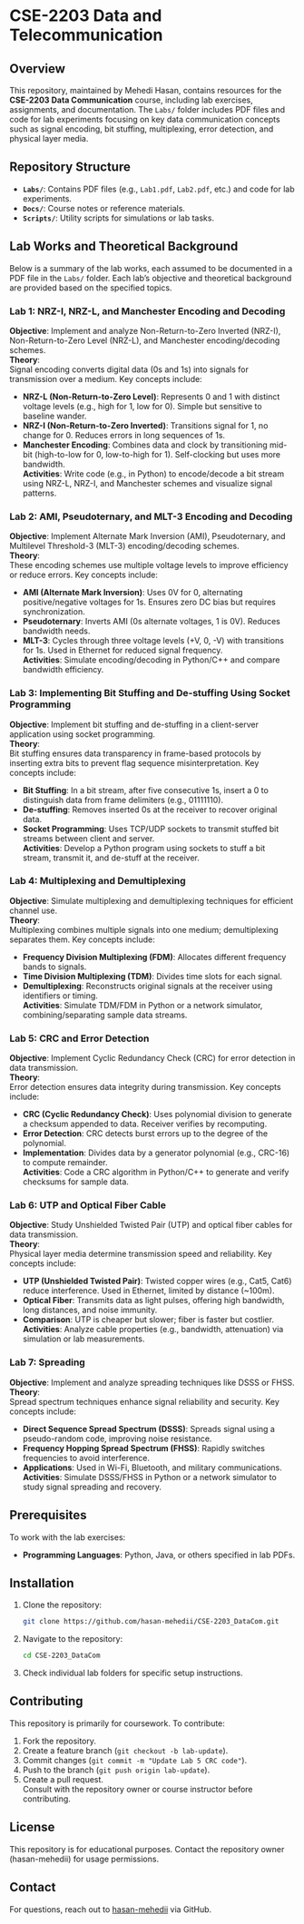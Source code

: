 # CSE-2203 Data and Telecommunication

## Overview
This repository, maintained by Mehedi Hasan, contains resources for the **CSE-2203 Data Communication** course, including lab exercises, assignments, and documentation. The `Labs/` folder includes PDF files and code for lab experiments focusing on key data communication concepts such as signal encoding, bit stuffing, multiplexing, error detection, and physical layer media.

## Repository Structure
- **`Labs/`**: Contains PDF files (e.g., `Lab1.pdf`, `Lab2.pdf`, etc.) and code for lab experiments.
- **`Docs/`**: Course notes or reference materials.
- **`Scripts/`**: Utility scripts for simulations or lab tasks.


## Lab Works and Theoretical Background
Below is a summary of the lab works, each assumed to be documented in a PDF file in the `Labs/` folder. Each lab’s objective and theoretical background are provided based on the specified topics.

### Lab 1: NRZ-I, NRZ-L, and Manchester Encoding and Decoding
**Objective**: Implement and analyze Non-Return-to-Zero Inverted (NRZ-I), Non-Return-to-Zero Level (NRZ-L), and Manchester encoding/decoding schemes.  
**Theory**:  
Signal encoding converts digital data (0s and 1s) into signals for transmission over a medium. Key concepts include:
- **NRZ-L (Non-Return-to-Zero Level)**: Represents 0 and 1 with distinct voltage levels (e.g., high for 1, low for 0). Simple but sensitive to baseline wander.
- **NRZ-I (Non-Return-to-Zero Inverted)**: Transitions signal for 1, no change for 0. Reduces errors in long sequences of 1s.
- **Manchester Encoding**: Combines data and clock by transitioning mid-bit (high-to-low for 0, low-to-high for 1). Self-clocking but uses more bandwidth.  
**Activities**: Write code (e.g., in Python) to encode/decode a bit stream using NRZ-L, NRZ-I, and Manchester schemes and visualize signal patterns.

### Lab 2: AMI, Pseudoternary, and MLT-3 Encoding and Decoding
**Objective**: Implement Alternate Mark Inversion (AMI), Pseudoternary, and Multilevel Threshold-3 (MLT-3) encoding/decoding schemes.  
**Theory**:  
These encoding schemes use multiple voltage levels to improve efficiency or reduce errors. Key concepts include:
- **AMI (Alternate Mark Inversion)**: Uses 0V for 0, alternating positive/negative voltages for 1s. Ensures zero DC bias but requires synchronization.
- **Pseudoternary**: Inverts AMI (0s alternate voltages, 1 is 0V). Reduces bandwidth needs.
- **MLT-3**: Cycles through three voltage levels (+V, 0, -V) with transitions for 1s. Used in Ethernet for reduced signal frequency.  
**Activities**: Simulate encoding/decoding in Python/C++ and compare bandwidth efficiency.

### Lab 3: Implementing Bit Stuffing and De-stuffing Using Socket Programming
**Objective**: Implement bit stuffing and de-stuffing in a client-server application using socket programming.  
**Theory**:  
Bit stuffing ensures data transparency in frame-based protocols by inserting extra bits to prevent flag sequence misinterpretation. Key concepts include:
- **Bit Stuffing**: In a bit stream, after five consecutive 1s, insert a 0 to distinguish data from frame delimiters (e.g., 01111110).
- **De-stuffing**: Removes inserted 0s at the receiver to recover original data.
- **Socket Programming**: Uses TCP/UDP sockets to transmit stuffed bit streams between client and server.  
**Activities**: Develop a Python program using sockets to stuff a bit stream, transmit it, and de-stuff at the receiver.

### Lab 4: Multiplexing and Demultiplexing
**Objective**: Simulate multiplexing and demultiplexing techniques for efficient channel use.  
**Theory**:  
Multiplexing combines multiple signals into one medium; demultiplexing separates them. Key concepts include:
- **Frequency Division Multiplexing (FDM)**: Allocates different frequency bands to signals.
- **Time Division Multiplexing (TDM)**: Divides time slots for each signal.
- **Demultiplexing**: Reconstructs original signals at the receiver using identifiers or timing.  
**Activities**: Simulate TDM/FDM in Python or a network simulator, combining/separating sample data streams.

### Lab 5: CRC and Error Detection
**Objective**: Implement Cyclic Redundancy Check (CRC) for error detection in data transmission.  
**Theory**:  
Error detection ensures data integrity during transmission. Key concepts include:
- **CRC (Cyclic Redundancy Check)**: Uses polynomial division to generate a checksum appended to data. Receiver verifies by recomputing.
- **Error Detection**: CRC detects burst errors up to the degree of the polynomial.
- **Implementation**: Divides data by a generator polynomial (e.g., CRC-16) to compute remainder.  
**Activities**: Code a CRC algorithm in Python/C++ to generate and verify checksums for sample data.

### Lab 6: UTP and Optical Fiber Cable
**Objective**: Study Unshielded Twisted Pair (UTP) and optical fiber cables for data transmission.  
**Theory**:  
Physical layer media determine transmission speed and reliability. Key concepts include:
- **UTP (Unshielded Twisted Pair)**: Twisted copper wires (e.g., Cat5, Cat6) reduce interference. Used in Ethernet, limited by distance (~100m).
- **Optical Fiber**: Transmits data as light pulses, offering high bandwidth, long distances, and noise immunity.
- **Comparison**: UTP is cheaper but slower; fiber is faster but costlier.  
**Activities**: Analyze cable properties (e.g., bandwidth, attenuation) via simulation or lab measurements.

### Lab 7: Spreading
**Objective**: Implement and analyze spreading techniques like DSSS or FHSS.  
**Theory**:  
Spread spectrum techniques enhance signal reliability and security. Key concepts include:
- **Direct Sequence Spread Spectrum (DSSS)**: Spreads signal using a pseudo-random code, improving noise resistance.
- **Frequency Hopping Spread Spectrum (FHSS)**: Rapidly switches frequencies to avoid interference.
- **Applications**: Used in Wi-Fi, Bluetooth, and military communications.  
**Activities**: Simulate DSSS/FHSS in Python or a network simulator to study signal spreading and recovery.

## Prerequisites
To work with the lab exercises:
- **Programming Languages**: Python, Java, or others specified in lab PDFs.


## Installation
1. Clone the repository:
   ```bash
   git clone https://github.com/hasan-mehedii/CSE-2203_DataCom.git
   ```
2. Navigate to the repository:
   ```bash
   cd CSE-2203_DataCom
   ```
3. Check individual lab folders for specific setup instructions.


## Contributing
This repository is primarily for coursework. To contribute:
1. Fork the repository.
2. Create a feature branch (`git checkout -b lab-update`).
3. Commit changes (`git commit -m "Update Lab 5 CRC code"`).
4. Push to the branch (`git push origin lab-update`).
5. Create a pull request.  
Consult with the repository owner or course instructor before contributing.

## License
This repository is for educational purposes. Contact the repository owner (hasan-mehedii) for usage permissions.

## Contact
For questions, reach out to [hasan-mehedii](https://github.com/hasan-mehedii) via GitHub.
